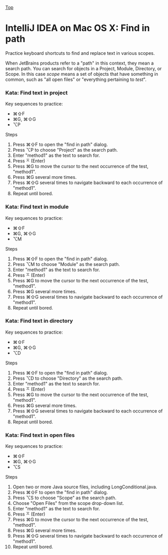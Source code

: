 [Top](README.md)

# IntelliJ IDEA on Mac OS X: Find in path

Practice keyboard shortcuts to find and replace text in various scopes.

When JetBrains products refer to a "path" in this context, they mean a search path. You can search for objects in a Project, Module, Directory, or Scope. In this case _scope_ means a set of objects that have something in common, such as "all open files" or "everything pertaining to _test_".

### Kata: Find text in project

Key sequences to practice:

- ⌘⇧F
- ⌘G, ⌘⇧G
- ⌥P

Steps

1. Press ⌘⇧F to open the "find in path" dialog.
1. Press ⌥P to choose "Project" as the search path.
1. Enter "method1" as the text to search for.
1. Press ⌅ (Enter)
1. Press ⌘G to move the cursor to the next occurrence of the test, "method1".
1. Press ⌘G several more times.
1. Press ⌘⇧G several times to navigate backward to each occurrence of "method1".
1. Repeat until bored.

### Kata: Find text in module

Key sequences to practice:

- ⌘⇧F
- ⌘G, ⌘⇧G
- ⌥M

Steps

1. Press ⌘⇧F to open the "find in path" dialog.
1. Press ⌥M to choose "Module" as the search path.
1. Enter "method1" as the text to search for.
1. Press ⌅ (Enter)
1. Press ⌘G to move the cursor to the next occurrence of the test, "method1".
1. Press ⌘G several more times.
1. Press ⌘⇧G several times to navigate backward to each occurrence of "method1".
1. Repeat until bored.

### Kata: Find text in directory

Key sequences to practice:

- ⌘⇧F
- ⌘G, ⌘⇧G
- ⌥D

Steps

1. Press ⌘⇧F to open the "find in path" dialog.
1. Press ⌥D to choose "Directory" as the search path.
1. Enter "method1" as the text to search for.
1. Press ⌅ (Enter)
1. Press ⌘G to move the cursor to the next occurrence of the test, "method1".
1. Press ⌘G several more times.
1. Press ⌘⇧G several times to navigate backward to each occurrence of "method1".
1. Repeat until bored.

### Kata: Find text in open files

Key sequences to practice:

- ⌘⇧F
- ⌘G, ⌘⇧G
- ⌥S

Steps

1. Open two or more Java source files, including LongConditional.java.
1. Press ⌘⇧F to open the "find in path" dialog.
1. Press ⌥S to choose "Scope" as the search path.
1. Choose "Open Files" from the scope drop-down list.
1. Enter "method1" as the text to search for.
1. Press ⌅ (Enter)
1. Press ⌘G to move the cursor to the next occurrence of the test, "method1".
1. Press ⌘G several more times.
1. Press ⌘⇧G several times to navigate backward to each occurrence of "method1".
1. Repeat until bored.


